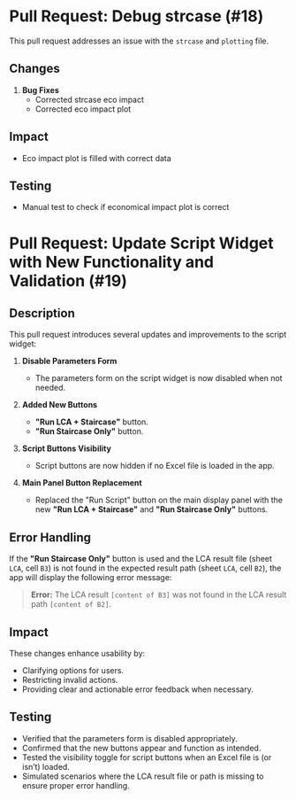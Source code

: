 # Pull Request: Debug strcase (#18)
This pull request addresses an issue with the `strcase` and `plotting` file.

## Changes
1. **Bug Fixes**  
    - Corrected strcase eco impact
    - Corrected eco impact plot

## Impact
- Eco impact plot is filled with correct data

## Testing
- Manual test to check if economical impact plot is correct


# Pull Request: Update Script Widget with New Functionality and Validation (#19)

## Description
This pull request introduces several updates and improvements to the script widget:

1. **Disable Parameters Form**  
   - The parameters form on the script widget is now disabled when not needed.

2. **Added New Buttons**  
   - **"Run LCA + Staircase"** button.  
   - **"Run Staircase Only"** button.

3. **Script Buttons Visibility**  
   - Script buttons are now hidden if no Excel file is loaded in the app.

4. **Main Panel Button Replacement**  
   - Replaced the "Run Script" button on the main display panel with the new **"Run LCA + Staircase"** and **"Run Staircase Only"** buttons.

## Error Handling
If the **"Run Staircase Only"** button is used and the LCA result file (sheet `LCA`, cell `B3`) is not found in the expected result path (sheet `LCA`, cell `B2`), the app will display the following error message:  
> **Error:** The LCA result `[content of B3]` was not found in the LCA result path `[content of B2]`.

## Impact
These changes enhance usability by:
- Clarifying options for users.
- Restricting invalid actions.
- Providing clear and actionable error feedback when necessary.

## Testing
- Verified that the parameters form is disabled appropriately.  
- Confirmed that the new buttons appear and function as intended.  
- Tested the visibility toggle for script buttons when an Excel file is (or isn’t) loaded.  
- Simulated scenarios where the LCA result file or path is missing to ensure proper error handling.

